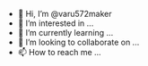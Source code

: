 - 👋 Hi, I’m @varu572maker
- 👀 I’m interested in ...
- 🌱 I’m currently learning ...
- 💞️ I’m looking to collaborate on ...
- 📫 How to reach me ...

<!---
varu572maker/varu572maker is a ✨ special ✨ repository because its `README.md` (this file) appears on your GitHub profile.
You can click the Preview link to take a look at your changes.
--->
